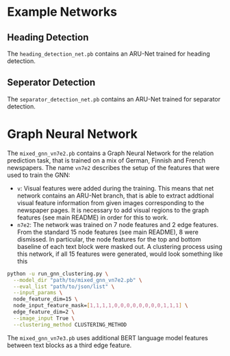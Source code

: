# Example Networks

## Heading Detection
The `heading_detection_net.pb` contains an ARU-Net trained for heading detection.

## Seperator Detection
The `separator_detection_net.pb` contains an ARU-Net trained for separator detection.

# Graph Neural Network
The `mixed_gnn_vn7e2.pb` contains a Graph Neural Network for the relation prediction task, that is trained on a 
mix of German, Finnish and French newspapers. The name `vn7e2` describes the setup of the features that were used to 
train the GNN:
- `v`: Visual features were added during the training. This means that net network contains an ARU-Net branch, that 
is able to extract addtional visual feature information from given images corresponding to the newspaper pages. It is
necessary to add visual regions to the graph features (see main README) in order for this to work.
- `n7e2`: The network was trained on 7 node features and 2 edge features. From the standard 15 node features (see 
main README), 8 were dismissed. In particular, the node features for the top and bottom baseline of each text block 
were masked out. A clustering process using this network, if all 15 features were generated, would look something 
like this
```bash
python -u run_gnn_clustering.py \
  --model_dir "path/to/mixed_gnn_vn7e2.pb" \
  --eval_list "path/to/json/list" \
  --input_params \
  node_feature_dim=15 \
  node_input_feature_mask=[1,1,1,1,0,0,0,0,0,0,0,0,1,1,1] \
  edge_feature_dim=2 \
  --image_input True \
  --clustering_method CLUSTERING_METHOD
```
The `mixed_gnn_vn7e3.pb` uses additional BERT language model features between text blocks as a third edge feature.

